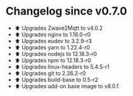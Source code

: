 # Changelog since v0.7.0
- ⬆ Upgrades Zwave2Mqtt to v4.0.2 
- ⬆ Upgrades nginx to 1.18.0-r0 
- ⬆ Upgrades eudev to 3.2.9-r3 
- ⬆ Upgrades yarn to 1.22.4-r0 
- ⬆ Upgrades nodejs to 12.18.3-r0 
- ⬆ Upgrades npm to 12.18.3-r0 
- ⬆ Upgrades linux-headers to 5.4.5-r1 
- ⬆ Upgrades git to 2.26.2-r0 
- ⬆ Upgrades build-base to 0.5-r2 
- ⬆ Upgrades add-on base image to v8.0.1 
